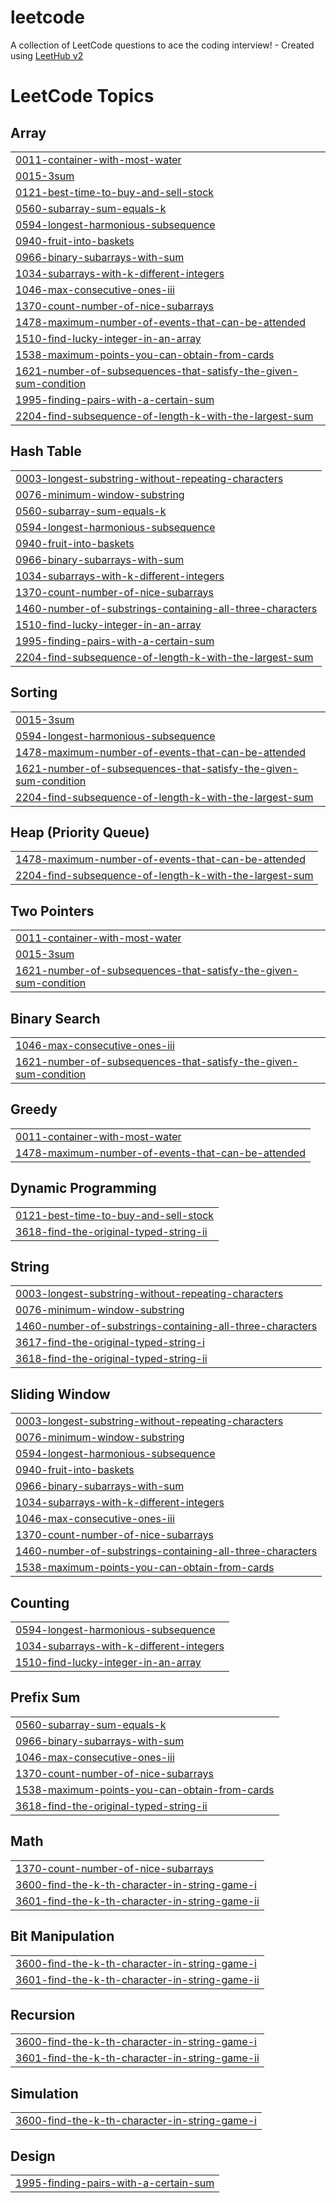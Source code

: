 # leetcode
A collection of LeetCode questions to ace the coding interview! - Created using [LeetHub v2](https://github.com/arunbhardwaj/LeetHub-2.0)

<!---LeetCode Topics Start-->
# LeetCode Topics
## Array
|  |
| ------- |
| [0011-container-with-most-water](https://github.com/Jatin-35/leetcode/tree/master/0011-container-with-most-water) |
| [0015-3sum](https://github.com/Jatin-35/leetcode/tree/master/0015-3sum) |
| [0121-best-time-to-buy-and-sell-stock](https://github.com/Jatin-35/leetcode/tree/master/0121-best-time-to-buy-and-sell-stock) |
| [0560-subarray-sum-equals-k](https://github.com/Jatin-35/leetcode/tree/master/0560-subarray-sum-equals-k) |
| [0594-longest-harmonious-subsequence](https://github.com/Jatin-35/leetcode/tree/master/0594-longest-harmonious-subsequence) |
| [0940-fruit-into-baskets](https://github.com/Jatin-35/leetcode/tree/master/0940-fruit-into-baskets) |
| [0966-binary-subarrays-with-sum](https://github.com/Jatin-35/leetcode/tree/master/0966-binary-subarrays-with-sum) |
| [1034-subarrays-with-k-different-integers](https://github.com/Jatin-35/leetcode/tree/master/1034-subarrays-with-k-different-integers) |
| [1046-max-consecutive-ones-iii](https://github.com/Jatin-35/leetcode/tree/master/1046-max-consecutive-ones-iii) |
| [1370-count-number-of-nice-subarrays](https://github.com/Jatin-35/leetcode/tree/master/1370-count-number-of-nice-subarrays) |
| [1478-maximum-number-of-events-that-can-be-attended](https://github.com/Jatin-35/leetcode/tree/master/1478-maximum-number-of-events-that-can-be-attended) |
| [1510-find-lucky-integer-in-an-array](https://github.com/Jatin-35/leetcode/tree/master/1510-find-lucky-integer-in-an-array) |
| [1538-maximum-points-you-can-obtain-from-cards](https://github.com/Jatin-35/leetcode/tree/master/1538-maximum-points-you-can-obtain-from-cards) |
| [1621-number-of-subsequences-that-satisfy-the-given-sum-condition](https://github.com/Jatin-35/leetcode/tree/master/1621-number-of-subsequences-that-satisfy-the-given-sum-condition) |
| [1995-finding-pairs-with-a-certain-sum](https://github.com/Jatin-35/leetcode/tree/master/1995-finding-pairs-with-a-certain-sum) |
| [2204-find-subsequence-of-length-k-with-the-largest-sum](https://github.com/Jatin-35/leetcode/tree/master/2204-find-subsequence-of-length-k-with-the-largest-sum) |
## Hash Table
|  |
| ------- |
| [0003-longest-substring-without-repeating-characters](https://github.com/Jatin-35/leetcode/tree/master/0003-longest-substring-without-repeating-characters) |
| [0076-minimum-window-substring](https://github.com/Jatin-35/leetcode/tree/master/0076-minimum-window-substring) |
| [0560-subarray-sum-equals-k](https://github.com/Jatin-35/leetcode/tree/master/0560-subarray-sum-equals-k) |
| [0594-longest-harmonious-subsequence](https://github.com/Jatin-35/leetcode/tree/master/0594-longest-harmonious-subsequence) |
| [0940-fruit-into-baskets](https://github.com/Jatin-35/leetcode/tree/master/0940-fruit-into-baskets) |
| [0966-binary-subarrays-with-sum](https://github.com/Jatin-35/leetcode/tree/master/0966-binary-subarrays-with-sum) |
| [1034-subarrays-with-k-different-integers](https://github.com/Jatin-35/leetcode/tree/master/1034-subarrays-with-k-different-integers) |
| [1370-count-number-of-nice-subarrays](https://github.com/Jatin-35/leetcode/tree/master/1370-count-number-of-nice-subarrays) |
| [1460-number-of-substrings-containing-all-three-characters](https://github.com/Jatin-35/leetcode/tree/master/1460-number-of-substrings-containing-all-three-characters) |
| [1510-find-lucky-integer-in-an-array](https://github.com/Jatin-35/leetcode/tree/master/1510-find-lucky-integer-in-an-array) |
| [1995-finding-pairs-with-a-certain-sum](https://github.com/Jatin-35/leetcode/tree/master/1995-finding-pairs-with-a-certain-sum) |
| [2204-find-subsequence-of-length-k-with-the-largest-sum](https://github.com/Jatin-35/leetcode/tree/master/2204-find-subsequence-of-length-k-with-the-largest-sum) |
## Sorting
|  |
| ------- |
| [0015-3sum](https://github.com/Jatin-35/leetcode/tree/master/0015-3sum) |
| [0594-longest-harmonious-subsequence](https://github.com/Jatin-35/leetcode/tree/master/0594-longest-harmonious-subsequence) |
| [1478-maximum-number-of-events-that-can-be-attended](https://github.com/Jatin-35/leetcode/tree/master/1478-maximum-number-of-events-that-can-be-attended) |
| [1621-number-of-subsequences-that-satisfy-the-given-sum-condition](https://github.com/Jatin-35/leetcode/tree/master/1621-number-of-subsequences-that-satisfy-the-given-sum-condition) |
| [2204-find-subsequence-of-length-k-with-the-largest-sum](https://github.com/Jatin-35/leetcode/tree/master/2204-find-subsequence-of-length-k-with-the-largest-sum) |
## Heap (Priority Queue)
|  |
| ------- |
| [1478-maximum-number-of-events-that-can-be-attended](https://github.com/Jatin-35/leetcode/tree/master/1478-maximum-number-of-events-that-can-be-attended) |
| [2204-find-subsequence-of-length-k-with-the-largest-sum](https://github.com/Jatin-35/leetcode/tree/master/2204-find-subsequence-of-length-k-with-the-largest-sum) |
## Two Pointers
|  |
| ------- |
| [0011-container-with-most-water](https://github.com/Jatin-35/leetcode/tree/master/0011-container-with-most-water) |
| [0015-3sum](https://github.com/Jatin-35/leetcode/tree/master/0015-3sum) |
| [1621-number-of-subsequences-that-satisfy-the-given-sum-condition](https://github.com/Jatin-35/leetcode/tree/master/1621-number-of-subsequences-that-satisfy-the-given-sum-condition) |
## Binary Search
|  |
| ------- |
| [1046-max-consecutive-ones-iii](https://github.com/Jatin-35/leetcode/tree/master/1046-max-consecutive-ones-iii) |
| [1621-number-of-subsequences-that-satisfy-the-given-sum-condition](https://github.com/Jatin-35/leetcode/tree/master/1621-number-of-subsequences-that-satisfy-the-given-sum-condition) |
## Greedy
|  |
| ------- |
| [0011-container-with-most-water](https://github.com/Jatin-35/leetcode/tree/master/0011-container-with-most-water) |
| [1478-maximum-number-of-events-that-can-be-attended](https://github.com/Jatin-35/leetcode/tree/master/1478-maximum-number-of-events-that-can-be-attended) |
## Dynamic Programming
|  |
| ------- |
| [0121-best-time-to-buy-and-sell-stock](https://github.com/Jatin-35/leetcode/tree/master/0121-best-time-to-buy-and-sell-stock) |
| [3618-find-the-original-typed-string-ii](https://github.com/Jatin-35/leetcode/tree/master/3618-find-the-original-typed-string-ii) |
## String
|  |
| ------- |
| [0003-longest-substring-without-repeating-characters](https://github.com/Jatin-35/leetcode/tree/master/0003-longest-substring-without-repeating-characters) |
| [0076-minimum-window-substring](https://github.com/Jatin-35/leetcode/tree/master/0076-minimum-window-substring) |
| [1460-number-of-substrings-containing-all-three-characters](https://github.com/Jatin-35/leetcode/tree/master/1460-number-of-substrings-containing-all-three-characters) |
| [3617-find-the-original-typed-string-i](https://github.com/Jatin-35/leetcode/tree/master/3617-find-the-original-typed-string-i) |
| [3618-find-the-original-typed-string-ii](https://github.com/Jatin-35/leetcode/tree/master/3618-find-the-original-typed-string-ii) |
## Sliding Window
|  |
| ------- |
| [0003-longest-substring-without-repeating-characters](https://github.com/Jatin-35/leetcode/tree/master/0003-longest-substring-without-repeating-characters) |
| [0076-minimum-window-substring](https://github.com/Jatin-35/leetcode/tree/master/0076-minimum-window-substring) |
| [0594-longest-harmonious-subsequence](https://github.com/Jatin-35/leetcode/tree/master/0594-longest-harmonious-subsequence) |
| [0940-fruit-into-baskets](https://github.com/Jatin-35/leetcode/tree/master/0940-fruit-into-baskets) |
| [0966-binary-subarrays-with-sum](https://github.com/Jatin-35/leetcode/tree/master/0966-binary-subarrays-with-sum) |
| [1034-subarrays-with-k-different-integers](https://github.com/Jatin-35/leetcode/tree/master/1034-subarrays-with-k-different-integers) |
| [1046-max-consecutive-ones-iii](https://github.com/Jatin-35/leetcode/tree/master/1046-max-consecutive-ones-iii) |
| [1370-count-number-of-nice-subarrays](https://github.com/Jatin-35/leetcode/tree/master/1370-count-number-of-nice-subarrays) |
| [1460-number-of-substrings-containing-all-three-characters](https://github.com/Jatin-35/leetcode/tree/master/1460-number-of-substrings-containing-all-three-characters) |
| [1538-maximum-points-you-can-obtain-from-cards](https://github.com/Jatin-35/leetcode/tree/master/1538-maximum-points-you-can-obtain-from-cards) |
## Counting
|  |
| ------- |
| [0594-longest-harmonious-subsequence](https://github.com/Jatin-35/leetcode/tree/master/0594-longest-harmonious-subsequence) |
| [1034-subarrays-with-k-different-integers](https://github.com/Jatin-35/leetcode/tree/master/1034-subarrays-with-k-different-integers) |
| [1510-find-lucky-integer-in-an-array](https://github.com/Jatin-35/leetcode/tree/master/1510-find-lucky-integer-in-an-array) |
## Prefix Sum
|  |
| ------- |
| [0560-subarray-sum-equals-k](https://github.com/Jatin-35/leetcode/tree/master/0560-subarray-sum-equals-k) |
| [0966-binary-subarrays-with-sum](https://github.com/Jatin-35/leetcode/tree/master/0966-binary-subarrays-with-sum) |
| [1046-max-consecutive-ones-iii](https://github.com/Jatin-35/leetcode/tree/master/1046-max-consecutive-ones-iii) |
| [1370-count-number-of-nice-subarrays](https://github.com/Jatin-35/leetcode/tree/master/1370-count-number-of-nice-subarrays) |
| [1538-maximum-points-you-can-obtain-from-cards](https://github.com/Jatin-35/leetcode/tree/master/1538-maximum-points-you-can-obtain-from-cards) |
| [3618-find-the-original-typed-string-ii](https://github.com/Jatin-35/leetcode/tree/master/3618-find-the-original-typed-string-ii) |
## Math
|  |
| ------- |
| [1370-count-number-of-nice-subarrays](https://github.com/Jatin-35/leetcode/tree/master/1370-count-number-of-nice-subarrays) |
| [3600-find-the-k-th-character-in-string-game-i](https://github.com/Jatin-35/leetcode/tree/master/3600-find-the-k-th-character-in-string-game-i) |
| [3601-find-the-k-th-character-in-string-game-ii](https://github.com/Jatin-35/leetcode/tree/master/3601-find-the-k-th-character-in-string-game-ii) |
## Bit Manipulation
|  |
| ------- |
| [3600-find-the-k-th-character-in-string-game-i](https://github.com/Jatin-35/leetcode/tree/master/3600-find-the-k-th-character-in-string-game-i) |
| [3601-find-the-k-th-character-in-string-game-ii](https://github.com/Jatin-35/leetcode/tree/master/3601-find-the-k-th-character-in-string-game-ii) |
## Recursion
|  |
| ------- |
| [3600-find-the-k-th-character-in-string-game-i](https://github.com/Jatin-35/leetcode/tree/master/3600-find-the-k-th-character-in-string-game-i) |
| [3601-find-the-k-th-character-in-string-game-ii](https://github.com/Jatin-35/leetcode/tree/master/3601-find-the-k-th-character-in-string-game-ii) |
## Simulation
|  |
| ------- |
| [3600-find-the-k-th-character-in-string-game-i](https://github.com/Jatin-35/leetcode/tree/master/3600-find-the-k-th-character-in-string-game-i) |
## Design
|  |
| ------- |
| [1995-finding-pairs-with-a-certain-sum](https://github.com/Jatin-35/leetcode/tree/master/1995-finding-pairs-with-a-certain-sum) |
<!---LeetCode Topics End-->